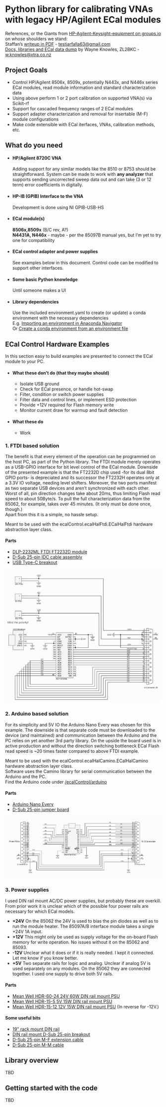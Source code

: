 # Python library for calibrating VNAs with legacy HP/Agilent ECal modules 

References, or the Giants from [HP-Agilent-Keysight-equipment on groups.io](https://groups.io/g/HP-Agilent-Keysight-equipment) on whose shoulders we stand:  
Staffan’s [writeup in PDF](<https://groups.io/g/HP-Agilent-Keysight-equipment/files/All HP, Agilent and Keysight instruments in folders by part numbers/A 80000 to 89999/85062/ECal 85062-60006 rev B.pdf>) -  [testjarfalla63\@gmail.com](mailto:testjarfalla63\@gmail.com)  
[Docs, libraries and ECal data dump](<https://groups.io/g/HP-Agilent-Keysight-equipment/files/All HP, Agilent and Keysight instruments in folders by part numbers/A 80000 to 89999/85062/HP8506x ECal Interface.zip>) by Wayne Knowles, ZL2BKC - [w.knowles\@xtra.co.nz](mailto:w.knowles\@xtra.co.nz)  

## Project Goals

- Control HP/Agilent 8506x, 8509x, potentially N443x, and N446x series ECal modules, read module information and standard characterization data
- Using above perform 1 or 2 port calibration on supported VNA(s) via Scikit-rf
- Support for cascaded frequency ranges of 2 ECal modules
- Support adapter characterization and removal for insertable (M-F) module configurations
- Make code extensible with ECal iterfaces, VNAs, calibration methods, etc.

## What do you need

- #### HP/Agilent 8720C VNA
  Adding support for any similar models like the 8510 or 8753 should be straightforward. System can be made to work with **any analyzer** that supports sending uncorrected sweep data out and can take (3 or 12 term) error coefficients in digitally.
- #### HP-IB (GPIB) Interface to the VNA
  Development is done using NI GPIB-USB-HS
- #### ECal module(s)
  **8506x,8509x** (B/C rev, A?)  
  **N4431A, N446x** - maybe - per the 85097B manual yes, but I’m yet to try one for compatibility
- #### ECal control adapter and power supplies
  See examples below in this document. Control code can be modified to support other interfaces.
- #### Some basic Python knowledge
  Until someone makes a UI
- #### Library dependencies
  Use the included environment.yaml to create (or update) a conda environment with the necessary dependencies  
  E.g. [Importing an environment in Anaconda Navigator](https://docs.anaconda.com/free/navigator/tutorials/manage-environments/#importing-an-environment)  
  Or [Create a conda environment from an environment file](https://conda.io/projects/conda/en/latest/user-guide/tasks/manage-environments.html#creating-an-environment-from-an-environment-yml-file)

## ECal Control Hardware Examples  

In this section easy to build examples are presented to connect the ECal module to your PC.
- #### What these don’t do (that they maybe should)
  - Isolate USB ground
  - Check for ECal presence, or handle hot-swap
  - Filter, condition or switch power supplies
  - Filter data and control lines, or implement ESD protection
  - Provide +12V required for Flash memory write
  - Monitor current draw for warmup and fault detection
- #### What these do
  - Work

### 1. FTDI based solution
The benefit is that every element of the operation can be programmed on the host PC, as part of the Python library. The FTDI module merely operates as a USB-GPIO interface for bit level control of the ECal module. Downside of the presented example is that the FT2232D chip used -for its dual 8bit GPIO ports- is depreciated and its successor the FT2232H operates only at a 3.3V IO voltage, needing level shifters. Moreover, the two ports manifest as two separate USB devices and aren’t synchronized with each other. Worst of all, pin direction changes take about 20ms, thus limiting Flash read speed to about 50Byte/s. To pull the full characterization data from the 85062, for example, takes over 45 minutes. (It only must be done once, though.)  
Apart from this it is a simple, no hassle setup.  
  
Meant to be used with the ecalControl.ecalHalFtdi.ECalHalFtdi hardware abstraction layer class.

#### Parts
- [DLP-2232ML FTDI FT2232D module](https://www.digikey.com/short/w24rvtz0)
- [D-Sub 25-pin IDC cable assembly](https://a.co/d/9McZ1qI)
- [USB Type-C breakout](https://a.co/d/ejkzXOb)

![](/doc/img/schECalFtdi.svg)

### 2. Arduino based solution
For its simplicity and 5V IO the Arduino Nano Every was chosen for this example. The downside is that separate code must be downloaded to the device (and maintained) and communication between the Arduino and the PC relies on yet another 3rd party library.
On the upside the board used is in active production and without the direction switching bottleneck ECal Flash read speed is ~20 times faster compared to above FTDI example.  

Meant to be used with the ecalControl.ecalHalCamino.ECalHalCamino hardware abstraction layer class.  
Software uses the Camino library for serial communication between the Arduino and the PC.  
Find the Arduino code under [/ecalControl/arduino](/ecalControl/arduino)

#### Parts
- [Arduino Nano Every](https://docs.arduino.cc/hardware/nano-every/)
- [D-Sub 25-pin jumper board](https://a.co/d/hQ9iDCi)

![](/doc/img/schECalArduino.svg)

### 3. Power supplies

I used DIN rail mount AC/DC power supplies, but probably these are overkill.
From prior work it is unclear which of the possible four power rails are necessary for which ECal models.

- **+24V** On the 85062 the 24V is used to bias the pin diodes as well as to run the module heater. The 85097A/B interface module takes a single +24V 1A input.
- **+12V** This might only be used as supply voltage for the on-board Flash memory for write operation. No issues without it on the 85062 and 85093.
- **-12V** Unclear what it does or if it is really needed. I kept it connected. Let me know if you know better.
- **+5V** Two separate rails for logic and analog. Unclear if analog 5V is used separately on any modules. On the 85062 they are connected together. I used one supply to drive both 5V rails.

#### Parts
- [Mean Well HDR-60-24 24V 60W DIN rail mount PSU](https://a.co/d/216mub7)
- [Mean Well HDR-15-5 5V 15W DIN rail mount PSU](https://a.co/d/fFkN42M)
- [Mean Well HDR-15-12 12V 15W DIN rail mount PSU](https://a.co/d/1o75U8v)  (In reverse for -12V.)

#### Some useful bits
- [19" rack mount DIN rail](https://a.co/d/4dqd6Ua)
- [DIN rail mount D-Sub 25-pin breakout](https://a.co/d/iRbiehm)
- [D-Sub 25-pin M-F extension cable](https://a.co/d/7ids5xi)
- [D-Sub 25-pin M-M cable](https://a.co/d/go0Y7ex)

## Library overview

TBD

## Getting started with the code

TBD








